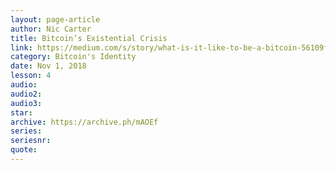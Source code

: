 ```yaml
---
layout: page-article
author: Nic Carter
title: Bitcoin’s Existential Crisis
link: https://medium.com/s/story/what-is-it-like-to-be-a-bitcoin-56109f3e6753
category: Bitcoin's Identity
date: Nov 1, 2018
lesson: 4
audio: 
audio2: 
audio3: 
star: 
archive: https://archive.ph/mAOEf
series: 
seriesnr: 
quote: 
---
```

